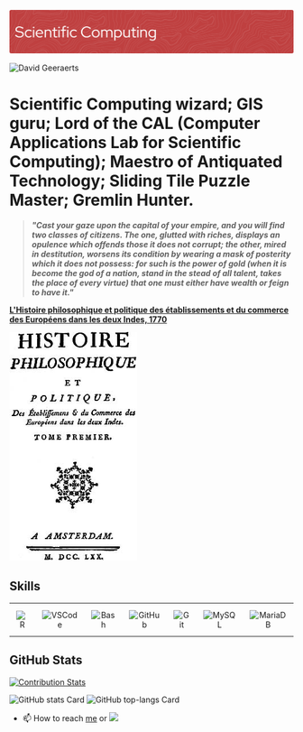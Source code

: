 ![Header](./github-header-image.png)

![David Geeraerts](https://helpwiki.evergreen.edu/wiki/images/5/5b/Davidg.jpeg)

# Scientific Computing wizard; GIS guru; Lord of the CAL (Computer Applications Lab for Scientific Computing); Maestro of Antiquated Technology; Sliding Tile Puzzle Master; Gremlin Hunter.

> ***"Cast your gaze upon the capital of your empire, and you will find two classes of citizens. The one, glutted with riches, displays an opulence which offends those it does not corrupt; the other, mired in destitution, worsens its condition by wearing a mask of posterity which it does not possess: for such is the power of gold (when it is become the god of a nation, stand in the stead of all talent, takes the place of every virtue) that one must either have wealth or feign to have it."***

[**L'Histoire philosophique et politique des établissements et du commerce des Européens dans les deux Indes, 1770**](https://gallica.bnf.fr/ark:/12148/bpt6k109690m.pdf)

![image](Histoiredesdeuxindes.jpg)

 ## Skills

<table style="width: 100%; border: 0px solid white;"><tr><td style="text-align: center; border: 0px; padding: 12px;"><img src="https://skillicons.dev/icons?i=r" height="44" alt="R"/></td><td style="text-align: center; border: 0px; padding: 12px;"><img src="https://skillicons.dev/icons?i=vscode" height="44" alt="VSCode"/></td><td style="text-align: center; border: 0px; padding: 12px;"><img src="https://skillicons.dev/icons?i=bash" height="44" alt="Bash"/></td><td style="text-align: center; border: 0px; padding: 12px;"><img src="https://cdn.simpleicons.org/github/181717" height="44" alt="GitHub"/></td><td style="text-align: center; border: 0px; padding: 12px;"><img src="https://cdn.simpleicons.org/git/F1502F" height="44" alt="Git"/></td><td style="text-align: center; border: 0px; padding: 12px;"><img src="https://cdn.simpleicons.org/mysql/4479A1" height="44" alt="MySQL"/></td><td style="text-align: center; border: 0px; padding: 12px;"><img src="https://cdn.simpleicons.org/mariadb/003545" height="44" alt="MariaDB"/></td></table>

 ## GitHub Stats

[![Contribution Stats](https://github-contribution-stats.vercel.app/api/?username=DavidGeeraerts)](https://github.com/DavidGeeraerts/github-contribution-stats/)

<p align="left">
  <img width="48%" src="https://github-readme-stats.vercel.app/api?username=DavidGeeraerts&theme=react&hide_title=false&hide_rank=false&show_icons=false&include_all_commits=false&count_private=true&line_height=23" alt="GitHub stats Card" />
 <img width="48%" src="https://github-readme-stats.vercel.app/api/top-langs?username=DavidGeeraerts&theme=react&hide_title=false&layout=compact&langs_count=6&hide_progress=false&card_width=400" alt="GitHub top-langs Card" />
</p>

 <!---
 [![David Geeraerts GitHub stats](https://github-readme-stats.vercel.app/api?username=DavidGeeraerts)](https://github.com/DavidGeeraerts/github-readme-stats)
--->

<!---
DavidGeeraerts/DavidGeeraerts is a ✨ special ✨ repository because its `README.md` (this file) appears on your GitHub profile.
You can click the Preview link to take a look at your changes.
--->

- 📫 How to reach [me](https://helpwiki.evergreen.edu/wiki/index.php/User:Geeraerd) or <a href="dgeeraerts.evergreen@gmail.com" target="_blank"><img src="https://img.shields.io/badge/Gmail-D14836?style=flat&logo=gmail&logoColor=white" height="28" style="margin-right: 4px"></a>
